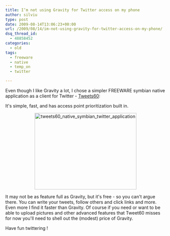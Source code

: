 ```yaml
---
title: I’m not using Gravity for Twitter access on my phone
author: silviu
type: post
date: 2009-08-14T13:06:23+00:00
url: /2009/08/14/im-not-using-gravity-for-twitter-access-on-my-phone/
dsq_thread_id:
  - 48858452
categories:
  - old
tags:
  - freeware
  - native
  - temp_on
  - twitter

---
```

Even though I like Gravity a lot, I chose a simpler FREEWARE symbian native application as a client for Twitter - <a href="http://www.tweets60.com/" target="_blank" rel="noopener">Tweets60</a>:

It's simple, fast, and has access point prioritization built in.

<p style="text-align: center">
  <a href="http://blog.silviuvulcan.ro/wp-content/uploads/sites/2/2009/08/tweets60_native_symbian_twitter_application.jpg"><img decoding="async" loading="lazy" class="aligncenter size-full wp-image-431" title="tweets60_native_symbian_twitter_application" src="http://blog.silviuvulcan.ro/wp-content/uploads/sites/2/2009/08/tweets60_native_symbian_twitter_application.jpg" alt="tweets60_native_symbian_twitter_application" width="320" height="240" /></a>
</p>

It may not be as feature full as Gravity, but it's free - so you can't argue there. You can write your tweets, follow others and click links and more. Even more I find it faster than Gravity. Of course if you need or want to be able to upload pictures and other advanced features that Tweet60 misses for now you'll need to shell out the (modest) price of Gravity.

Have fun twittering !